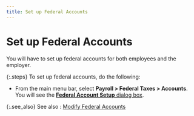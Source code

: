 ```yaml
---
title: Set up Federal Accounts
---
```


# Set up Federal Accounts


You will have to set up federal accounts for both employees and the  employer.


{:.steps}
To set up federal accounts, do the following:

- From the main  menu bar, select **Payroll &gt; Federal 
 Taxes &gt; Accounts**. You will see the [**Federal Account Setup** dialog box]({{site.prl_baseurl}}/misc/the_federal_account_setup_dialog_box_1.html).



{:.see_also}
See also
: [Modify  Federal Accounts]({{site.prl_baseurl}}/setup/federal-account-setup/setting-up-federal-accounts/modifying_federal_accounts.html)
